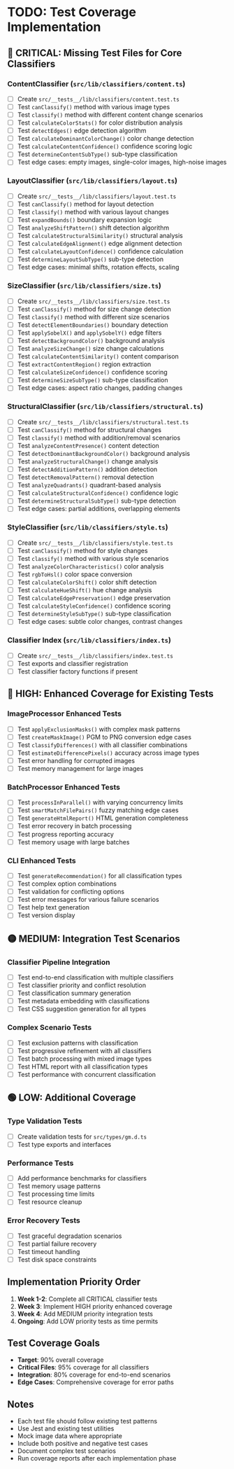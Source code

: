 # TODO: Test Coverage Implementation

## 🚨 CRITICAL: Missing Test Files for Core Classifiers

### ContentClassifier (`src/lib/classifiers/content.ts`)

- [ ] Create `src/__tests__/lib/classifiers/content.test.ts`
- [ ] Test `canClassify()` method with various image types
- [ ] Test `classify()` method with different content change scenarios
- [ ] Test `calculateColorStats()` for color distribution analysis
- [ ] Test `detectEdges()` edge detection algorithm
- [ ] Test `calculateDominantColorChange()` color change detection
- [ ] Test `calculateContentConfidence()` confidence scoring logic
- [ ] Test `determineContentSubType()` sub-type classification
- [ ] Test edge cases: empty images, single-color images, high-noise images

### LayoutClassifier (`src/lib/classifiers/layout.ts`)

- [ ] Create `src/__tests__/lib/classifiers/layout.test.ts`
- [ ] Test `canClassify()` method for layout detection
- [ ] Test `classify()` method with various layout changes
- [ ] Test `expandBounds()` boundary expansion logic
- [ ] Test `analyzeShiftPattern()` shift detection algorithm
- [ ] Test `calculateStructuralSimilarity()` structural analysis
- [ ] Test `calculateEdgeAlignment()` edge alignment detection
- [ ] Test `calculateLayoutConfidence()` confidence calculation
- [ ] Test `determineLayoutSubType()` sub-type detection
- [ ] Test edge cases: minimal shifts, rotation effects, scaling

### SizeClassifier (`src/lib/classifiers/size.ts`)

- [ ] Create `src/__tests__/lib/classifiers/size.test.ts`
- [ ] Test `canClassify()` method for size change detection
- [ ] Test `classify()` method with different size scenarios
- [ ] Test `detectElementBoundaries()` boundary detection
- [ ] Test `applySobelX()` and `applySobelY()` edge filters
- [ ] Test `detectBackgroundColor()` background analysis
- [ ] Test `analyzeSizeChange()` size change calculations
- [ ] Test `calculateContentSimilarity()` content comparison
- [ ] Test `extractContentRegion()` region extraction
- [ ] Test `calculateSizeConfidence()` confidence scoring
- [ ] Test `determineSizeSubType()` sub-type classification
- [ ] Test edge cases: aspect ratio changes, padding changes

### StructuralClassifier (`src/lib/classifiers/structural.ts`)

- [ ] Create `src/__tests__/lib/classifiers/structural.test.ts`
- [ ] Test `canClassify()` method for structural changes
- [ ] Test `classify()` method with addition/removal scenarios
- [ ] Test `analyzeContentPresence()` content detection
- [ ] Test `detectDominantBackgroundColor()` background analysis
- [ ] Test `analyzeStructuralChange()` change analysis
- [ ] Test `detectAdditionPattern()` addition detection
- [ ] Test `detectRemovalPattern()` removal detection
- [ ] Test `analyzeQuadrants()` quadrant-based analysis
- [ ] Test `calculateStructuralConfidence()` confidence logic
- [ ] Test `determineStructuralSubType()` sub-type detection
- [ ] Test edge cases: partial additions, overlapping elements

### StyleClassifier (`src/lib/classifiers/style.ts`)

- [ ] Create `src/__tests__/lib/classifiers/style.test.ts`
- [ ] Test `canClassify()` method for style changes
- [ ] Test `classify()` method with various style scenarios
- [ ] Test `analyzeColorCharacteristics()` color analysis
- [ ] Test `rgbToHsl()` color space conversion
- [ ] Test `calculateColorShift()` color shift detection
- [ ] Test `calculateHueShift()` hue change analysis
- [ ] Test `calculateEdgePreservation()` edge preservation
- [ ] Test `calculateStyleConfidence()` confidence scoring
- [ ] Test `determineStyleSubType()` sub-type classification
- [ ] Test edge cases: subtle color changes, contrast changes

### Classifier Index (`src/lib/classifiers/index.ts`)

- [ ] Create `src/__tests__/lib/classifiers/index.test.ts`
- [ ] Test exports and classifier registration
- [ ] Test classifier factory functions if present

## 🔴 HIGH: Enhanced Coverage for Existing Tests

### ImageProcessor Enhanced Tests

- [ ] Test `applyExclusionMasks()` with complex mask patterns
- [ ] Test `createMaskImage()` PGM to PNG conversion edge cases
- [ ] Test `classifyDifferences()` with all classifier combinations
- [ ] Test `estimateDifferencePixels()` accuracy across image types
- [ ] Test error handling for corrupted images
- [ ] Test memory management for large images

### BatchProcessor Enhanced Tests

- [ ] Test `processInParallel()` with varying concurrency limits
- [ ] Test `smartMatchFilePairs()` fuzzy matching edge cases
- [ ] Test `generateHtmlReport()` HTML generation completeness
- [ ] Test error recovery in batch processing
- [ ] Test progress reporting accuracy
- [ ] Test memory usage with large batches

### CLI Enhanced Tests

- [ ] Test `generateRecommendation()` for all classification types
- [ ] Test complex option combinations
- [ ] Test validation for conflicting options
- [ ] Test error messages for various failure scenarios
- [ ] Test help text generation
- [ ] Test version display

## 🟡 MEDIUM: Integration Test Scenarios

### Classifier Pipeline Integration

- [ ] Test end-to-end classification with multiple classifiers
- [ ] Test classifier priority and conflict resolution
- [ ] Test classification summary generation
- [ ] Test metadata embedding with classifications
- [ ] Test CSS suggestion generation for all types

### Complex Scenario Tests

- [ ] Test exclusion patterns with classification
- [ ] Test progressive refinement with all classifiers
- [ ] Test batch processing with mixed image types
- [ ] Test HTML report with all classification types
- [ ] Test performance with concurrent classification

## 🟢 LOW: Additional Coverage

### Type Validation Tests

- [ ] Create validation tests for `src/types/gm.d.ts`
- [ ] Test type exports and interfaces

### Performance Tests

- [ ] Add performance benchmarks for classifiers
- [ ] Test memory usage patterns
- [ ] Test processing time limits
- [ ] Test resource cleanup

### Error Recovery Tests

- [ ] Test graceful degradation scenarios
- [ ] Test partial failure recovery
- [ ] Test timeout handling
- [ ] Test disk space constraints

## Implementation Priority Order

1. **Week 1-2**: Complete all CRITICAL classifier tests
2. **Week 3**: Implement HIGH priority enhanced coverage
3. **Week 4**: Add MEDIUM priority integration tests
4. **Ongoing**: Add LOW priority tests as time permits

## Test Coverage Goals

- **Target**: 90% overall coverage
- **Critical Files**: 95% coverage for all classifiers
- **Integration**: 80% coverage for end-to-end scenarios
- **Edge Cases**: Comprehensive coverage for error paths

## Notes

- Each test file should follow existing test patterns
- Use Jest and existing test utilities
- Mock image data where appropriate
- Include both positive and negative test cases
- Document complex test scenarios
- Run coverage reports after each implementation phase

